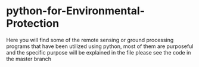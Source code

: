 # python-for-Environmental-Protection
Here you will find some of the remote sensing or ground processing programs that have been utilized using python, most of them are purposeful and the specific purpose will be explained in the file
please see the code in the master branch
